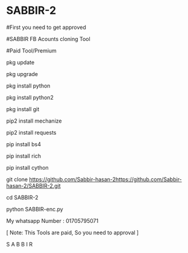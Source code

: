 # SABBIR-2

#First you need to get approved

#SABBIR FB Acounts cloning Tool

#Paid Tool/Premium 

pkg update

pkg upgrade

pkg install python

pkg install python2

pkg install git

pip2 install mechanize

pip2 install requests

pip install bs4

pip install rich

pip install cython

git clone https://github.com/Sabbir-hasan-2https://github.com/Sabbir-hasan-2/SABBIR-2.git

cd SABBIR-2

python SABBIR-enc.py

My whatsapp Number : 01705795071

[ Note: This Tools are paid, So you need to approval ]

S A B B I R 
